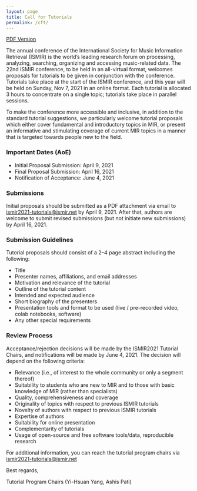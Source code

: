 ```yaml
---
layout: page
title: Call for Tutorials
permalink: /cft/
---
```


[PDF Version](/assets/pdf/cft.pdf)

The annual conference of the International Society for Music Information Retrieval (ISMIR) is the world’s leading research forum on processing, analyzing, searching, organizing and accessing music-related data. The 22nd ISMIR conference, to be held in an all-virtual format, welcomes proposals for tutorials to be given in conjunction with the conference. Tutorials take place at the start of the ISMIR conference, and this year will be held on Sunday, Nov 7, 2021 in an online format. Each tutorial is allocated 3 hours to concentrate on a single topic; tutorials take place in parallel sessions.

To make the conference more accessible and inclusive, in addition to the standard tutorial suggestions, we particularly welcome tutorial proposals which either cover fundamental and introductory topics in MIR, or present an informative and stimulating coverage of current MIR topics in a manner that is targeted towards people new to the field.


### Important Dates (AoE)

* Initial Proposal Submission: April 9, 2021
* Final Proposal Submission: April 16, 2021
* Notification of Acceptance: June 4, 2021


### Submissions

Initial proposals should be submitted as a PDF attachment via email to [ismir2021-tutorials@ismir.net](mailto:ismir2021-tutorials@ismir.net) by April 9, 2021. After that, authors are welcome to submit revised submissions (but not initiate new submissions) by April 16, 2021.


### Submission Guidelines

Tutorial proposals should consist of a 2–4 page abstract including the following:
* Title
* Presenter names, affiliations, and email addresses
* Motivation and relevance of the tutorial
* Outline of the tutorial content
* Intended and expected audience
* Short biography of the presenters
* Presentation tools and format to be used (live / pre-recorded video, colab notebooks, software)
* Any other special requirements


### Review Process

Acceptance/rejection decisions will be made by the ISMIR2021 Tutorial Chairs, and notifications will be made by June 4, 2021. The decision will depend on the following criteria:
* Relevance (i.e., of interest to the whole community or only a segment thereof)
* Suitability to students who are new to MIR and to those with basic knowledge of MIR (rather than specialists)
* Quality, comprehensiveness and coverage
* Originality of topics with respect to previous ISMIR tutorials
* Novelty of authors with respect to previous ISMIR tutorials
* Expertise of authors
* Suitability for online presentation
* Complementarity of tutorials
* Usage of open-source and free software tools/data, reproducible research


For additional information, you can reach the tutorial program chairs via [ismir2021-tutorials@ismir.net](mailto:ismir2021-tutorials@ismir.net)


Best regards,

Tutorial Program Chairs (Yi-Hsuan Yang, Ashis Pati)
